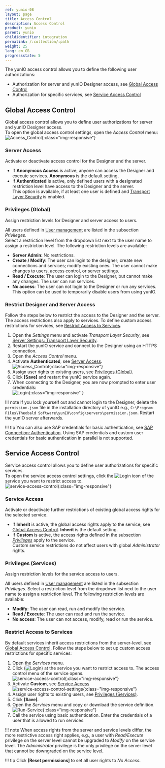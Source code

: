 ```yaml
---
ref: yunio-08
layout: page
title: Access Control
description: Access Control
product: yunio
parent: yunio
childidentifier: integration
permalink: /:collection/:path
weight: 25
lang: en_GB
progressstate: 5
---
```


The yunIO access control allows you to define the following user authorizations:
- Authorization for server and yunIO Designer access, see [Global Access Control](#global-access-control)
- Authorization for specific services, see [Service Access Control](#service-access-control)


## Global Access Control

Global access control allows you to define user authorizations for server and yunIO Designer access.<br>
To open the global access control settings, open the *Access Control* menu:<br>
![Access_Control](../assets/images/yunio/access-control.png){:class="img-responsive"}

### Server Access

Activate or deactivate access control for the Designer and the server. 

- If **Anonymous Access** is active, anyone can access the Designer and execute services. 
**Anonymous** is the default setting.
- If **Authenticated** is active, only defined users with a designated restriction level have access to the Designer and the server.<br>
This option is available, if at least one user is defined and [Transport Layer Security](./server-settings) is enabled.

### Privileges (Global)

Assign restriction levels for Designer and server access to users.

All users defined in [User management](./users) are listed in the subsection *Privileges*. <br>
Select a restriction level from the dropdown list next to the user name to assign a restriction level.
The following restriction levels are available:
- **Server Admin**: No restrictions. 
- **Create / Modify**: The user can login to the designer; create new connections and services; modify existing ones.
The user cannot make changes to users, access control, or server settings.
- **Read / Execute**: The user can login to the Designer, but cannot make any changes. The user can run services.
- **No access**: The user can not login to the Designer or run any services.
This option can be used to temporarily disable users from using yunIO.

### Restrict Designer and Server Access

Follow the steps below to restrict the access to the Designer and the server. 
The access restrictions also apply to services.
To define custom access restrictions for services, see [Restrict Access to Services](#restrict-access-to-services).

1. Open the *Settings* menu and activate *Transport Layer Security*, see [Server Settings: Transport Layer Security](./server-settings#transport-layer-security).<br>
2. Restart the yunIO service and connect to the Designer using an HTTPS connection.
3. Open the *Access Control* menu.
4. Activate **Authenticated**, see [Server Access](#server-access). <br>
![Access_Control](../assets/images/yunio/access-control2.png){:class="img-responsive"}
5. Assign user rights to existing users, see [Privileges (Global)](#privileges-global).
6. Click **[Save]** and restart the yunIO service again.
7. When connecting to the Designer, you are now prompted to enter user credentials:<br>
![Login](../assets/images/yunio/yunio-login.png){:class="img-responsive" }

!!! note
    If you lock yourself out and cannot login to the Designer, delete the `permission.json` file in the installation directory of yunIO e.g., `C:\Program Files\Theobald Software\yunIO\config\servers\permission.json`.
    Restart the yunIO server afterwards.

!!! tip
    You can also use SAP credentials for basic authentication, see [SAP Connection: Authentication](./sap-connection#authentication).
    Using SAP credentials and custom user credentials for basic authentication in parallel is not supported.

## Service Access Control

Service access control allows you to define user authorizations for specific services.<br>
To open the service access control settings, click the ![Login](../assets/images/yunio/key.png) icon of the service you want to restrict access to. <br>
![service-access-control](../assets/images/yunio/service-access-control-settings0.png){:class="img-responsive"}

### Service Access

Activate or deactivate further restrictions of existing global access rights for the selected service. 

- If **Inherit** is active, the global access rights apply to the service, see [Global Access Control](#global-access-control). 
**Inherit** is the default setting.
- If **Custom** is active, the access rights defined in the subsection [*Privileges*](#privileges-services) apply to the service.<br>
Custom service restrictions do not affect users with global *Administrator* rights.

### Privileges (Services)

Assign restriction levels for the service access to users.

All users defined in [User management](./users) are listed in the subsection *Privileges*.
Select a restriction level from the dropdown list next to the user name to assign a restriction level.
The following restriction levels are available:
- **Modify**: The user can read, run and modify the service.
- **Read / Execute**: The user can read and run the service.
- **No access**: The user can not access, modify, read or run the service.

### Restrict Access to Services

By default services inherit access restrictions from the server-level, see [Global Access Control](#global-access-control).
Follow the steps below to set up custom access restrictions for specific services:

1. Open the *Services* menu.
2. Click (![Login](../assets/images/yunio/key.png)) at the service you want to restrict access to. 
The access control menu of the service opens.<br>
![service-access-control](../assets/images/yunio/service-access-control.png){:class="img-responsive"}
3. Activate **Custom**, see [Service Access](#service-access)<br>
![service-access-control-settings](../assets/images/yunio/service-access-control-settings.png){:class="img-responsive"}
4. Assign user rights to existing users, see [Privileges (Services)](#privileges-services).
5. Click **[Save]**.
6. Open the *Services* menu and copy or download the service definition.<br>
![Run-Service](../assets/images/yunio/yunio-run-services-https.png){:class="img-responsive"}
7. Call the service using basic authentication. Enter the credentials of a user that is allowed to run services.


!!! note
    When access rights from the server and service levels differ, the more restrictive access right applies, e.g., a user with *Read/Execute* privilege on the server level cannot be upgraded to *Modify* on the service level.
    The *Administrator* privilege is the only privilege on the server level that cannot be downgraded on the service level.

!!! tip
    Click **[Reset permissions]** to set all user rights to *No Access*.

